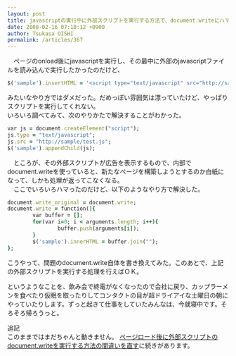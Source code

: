 ```yaml
---
layout: post
title: javascriptの実行中に外部スクリプトを実行する方法で、document.writeにハマる
date: 2008-02-16 07:10:12 +0900
author: Tsukasa OISHI
permalink: /articles/367
---
```



　ページのonload後にjavascriptを実行し、その最中に外部のjavascriptファイルを読み込んで実行したかったのだけど、  

```ruby  
$('sample').insertHTML = '<script type="text/javascript" src="http://sample/test.js"></script>';  
```  

みたいなやり方ではダメだった。だめっぽい雰囲気は漂っていたけど、やっぱりスクリプトを実行してくれない。  
いろいろ調べてみて、次のやりかたで解決することがわかった。  

```ruby  
var js = document.createElement("script");  
js.type = "text/javascript";  
js.src = "http://sample/test.js";  
$('sample').appendChild(js);  
```  

　ところが、その外部スクリプトが広告を表示するもので、内部でdocument.writeを使っていると、新たなページを構築しようとするのか白紙になって、しかも処理が返ってこなくなる。  
　ここでいろいろハマったのだけど、以下のようなやり方で解決した。  

```ruby  
document.write_original = document.write;  
document.write = function(){  
        var buffer = [];  
        for(var i=0; i < arguments.length; i++){  
                buffer.push(arguments[i]);  
        }  
        $('sample').innerHTML = buffer.join("");  
};  
```  

こうやって、問題のdocument.write自体を書き換えてみた。このあとで、上記の外部スクリプトを実行する処理を行えばＯＫ。  

というようなことを、飲み会で終電がなくなったので会社に戻り、カップラーメンを食べたり仮眠を取ったりしてコンタクトの目が超ドライアイな土曜日の朝にやっていたりします。ずっと起きて仕事をしていたみんなは、今就寝中です。そろそろ帰ろうっと。  

追記  
このままではまだちゃんと動きません。 [ページロード後に外部スクリプトのdocument.writeを実行する方法の間違いを直す](/articles/403)に続きがあります。  

